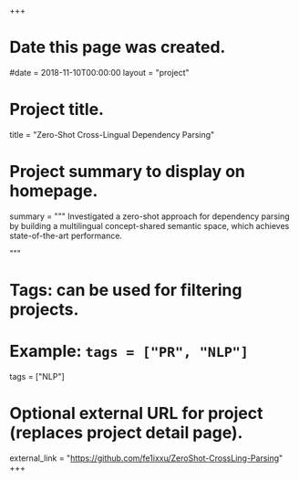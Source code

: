 +++
# Date this page was created.
#date = 2018-11-10T00:00:00
layout = "project"

# Project title.
title = "Zero-Shot Cross-Lingual Dependency Parsing"

# Project summary to display on homepage.
summary = """
 Investigated a zero-shot approach for dependency parsing by building a multilingual concept-shared semantic space, which
achieves state-of-the-art performance.
 
 """

# Tags: can be used for filtering projects.
# Example: `tags = ["PR", "NLP"]`
tags = ["NLP"]

# Optional external URL for project (replaces project detail page).
external_link = "https://github.com/fe1ixxu/ZeroShot-CrossLing-Parsing"
+++